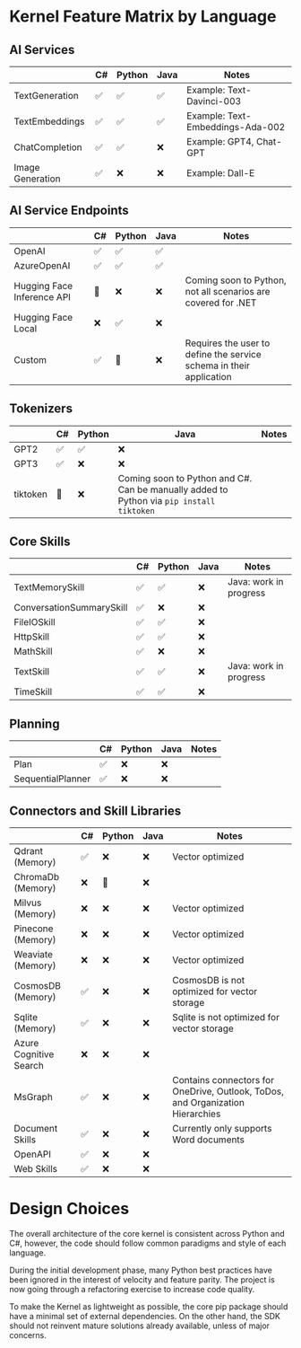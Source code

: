 # Kernel Feature Matrix by Language

## AI Services
| | C# | Python | Java | Notes |
|---|---|---|---|---|
| TextGeneration                    | ✅ | ✅ | ✅ | Example: Text-Davinci-003 |
| TextEmbeddings                    | ✅ | ✅ | ✅ | Example: Text-Embeddings-Ada-002 |
| ChatCompletion                    | ✅ | ✅ | ❌ | Example: GPT4, Chat-GPT |
| Image Generation                  | ✅ | ❌ | ❌ | Example: Dall-E |

## AI Service Endpoints
| | C# | Python | Java| Notes |
|---|---|---|---|---|
| OpenAI                            | ✅ | ✅ | ✅ | |
| AzureOpenAI                       | ✅ | ✅ | ✅ | |
| Hugging Face Inference API        | 🔄 | ❌ | ❌ | Coming soon to Python, not all scenarios are covered for .NET |
| Hugging Face Local                | ❌ | ✅ | ❌ | |
| Custom                            | ✅ | 🔄 | ❌ | Requires the user to define the service schema in their application |

## Tokenizers
| | C# | Python | Java | Notes |
|---|---|---|---|---|
| GPT2                              | ✅ | ✅ | ❌ | |
| GPT3                              | ✅ | ❌ | ❌ | |
| tiktoken                          | 🔄 | ❌ | Coming soon to Python and C#. Can be manually added to Python via `pip install tiktoken` |

## Core Skills
| | C# | Python | Java | Notes |
|---|---|---|---|---|
| TextMemorySkill                   | ✅ | ✅ | ❌ | Java: work in progress |
| ConversationSummarySkill          | ✅ | ❌ | ❌ | |
| FileIOSkill                       | ✅ | ✅ | ❌ | |
| HttpSkill                         | ✅ | ✅ | ❌ | |
| MathSkill                         | ✅ | ❌ | ❌ | |
| TextSkill                         | ✅ | ✅ | ❌ | Java: work in progress |
| TimeSkill                         | ✅ | ✅ | ❌ | |

## Planning
| | C# | Python | Java | Notes |
|---|---|---|---|---|
| Plan | ✅ | ❌ | ❌ | |
| SequentialPlanner | ✅ | ❌ | ❌ | |

## Connectors and Skill Libraries
| | C# | Python | Java | Notes |
|---|---|---|---|---|
| Qdrant (Memory)                   | ✅ | ❌ | ❌ | Vector optimized |
| ChromaDb (Memory)                 | ❌ | 🔄 | ❌ | |
| Milvus (Memory)                   | ❌ | ❌ | ❌ | Vector optimized |
| Pinecone (Memory)                 | ❌ | ❌ | ❌ | Vector optimized |
| Weaviate (Memory)                 | ❌ | ❌ | ❌ | Vector optimized |
| CosmosDB (Memory)                 | ✅ | ❌ | ❌ | CosmosDB is not optimized for vector storage |
| Sqlite (Memory)                   | ✅ | ❌ | ❌ | Sqlite is not optimized for vector storage |
| Azure Cognitive Search            | ❌ | ❌ | ❌ | |
| MsGraph                           | ✅ | ❌ | ❌ | Contains connectors for OneDrive, Outlook, ToDos, and Organization Hierarchies |
| Document Skills                   | ✅ | ❌ | ❌ | Currently only supports Word documents |
| OpenAPI                           | ✅ | ❌ | ❌ | |
| Web Skills                        | ✅ | ❌ | ❌ | |

# Design Choices

The overall architecture of the core kernel is consistent across Python and C#,
however, the code should follow common paradigms and style of each language.

During the initial development phase, many Python best practices have been ignored
in the interest of velocity and feature parity. The project is now going through
a refactoring exercise to increase code quality.

To make the Kernel as lightweight as possible, the core pip package should have
a minimal set of external dependencies. On the other hand, the SDK should not
reinvent mature solutions already available, unless of major concerns.
